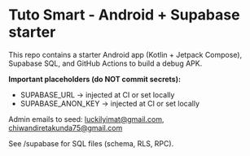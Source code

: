 # Tuto Smart - Android + Supabase starter

This repo contains a starter Android app (Kotlin + Jetpack Compose), Supabase SQL, and GitHub Actions to build a debug APK.

**Important placeholders (do NOT commit secrets):**
- SUPABASE_URL -> injected at CI or set locally
- SUPABASE_ANON_KEY -> injected at CI or set locally

Admin emails to seed: luckilyimat@gmail.com, chiwandiretakunda75@gmail.com

See /supabase for SQL files (schema, RLS, RPC).
